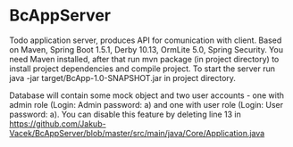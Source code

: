 # BcAppServer
Todo application server, produces API for comunication with client.
Based on  Maven, Spring Boot 1.5.1, Derby 10.13, OrmLite 5.0, Spring Security. You need Maven installed, after that run mvn package (in project directory) to install project dependencies and compile project. To start the server run java -jar target/BcApp-1.0-SNAPSHOT.jar in project directory.

Database will contain some mock object and two user accounts - one with admin role (Login: Admin password: a) 
and one with user role (Login: User password: a). You can disable this feature by deleting line 13 in https://github.com/Jakub-Vacek/BcAppServer/blob/master/src/main/java/Core/Application.java 







